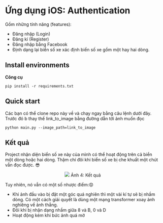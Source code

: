 # Ứng dụng iOS: Authentication
Gồm những tính năng (features): <br>

* Đăng nhập (Login) 
* Đăng kí (Register)
* Đăng nhập bằng Facebook
* Định dạng lại biển số xe xác định biển số xe gồm một hay hai dòng.

## Install environments
**Công cụ**

```
pip install -r requirements.txt
```

## Quick start
Các bạn có thể clone repo này về và chạy ngay bằng câu lệnh dưới đây. Trước đó b thay thế link_to_image bằng đường dẫn tới ảnh muốn đọc
```
python main.py --image_path=link_to_image 
```

## Kết quả
   Project nhận diện biển số xe này của mình có thể hoạt động trên cả biển một dòng hoặc hai dòng. Thậm chí đôi khi biển số xe bị che khuất một chút vẫn đọc được. :sunglasses:
   <p align="center" >
   <img src="https://images.viblo.asia/877154c3-929f-431c-a728-4a994acf6869.png" >
    Ảnh 4:  Kết quả
</p>

Tuy nhiên, nó vẫn có một số nhược điểm::worried:

* Khi ảnh đầu vào bị đặt một góc quá nghiên thì một vài kí tự sẽ bị nhầm dòng. Có một cách giải quyết là dùng một mạng transformer xoay ảnh nghiêng về ảnh thẳng.
* Đôi khi bị nhận dạng nhầm giữa 8 và B, 0 và D
*  Hoạt động kém khi bức ảnh quá mờ
